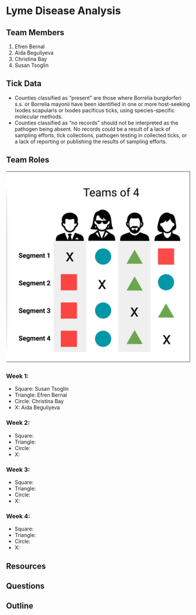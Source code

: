 # Lyme Disease Analysis

## Team Members
1. Efren Bernal
2. Aida Beguliyeva
3. Christina Bay
4. Susan Tsoglin

## Tick Data
- Counties classified as “present” are those where Borrelia burgdorferi s.s. or Borrelia mayonii have been identified in one or more host-seeking Ixodes scapularis or Ixodes pacificus ticks, using species-specific molecular methods.
- Counties classified as “no records” should not be interpreted as the pathogen being absent. No records could be a result of a lack of sampling efforts, tick collections, pathogen testing in collected ticks, or a lack of reporting or publishing the results of sampling efforts.

## Team Roles
![Teamsof4](Images/TeamsOf4.png)
### Week 1:
- Square: Susan Tsoglin
- Triangle: Efren Bernal
- Circle: Christina Bay
- X: Aida Beguliyeva

### Week 2:
- Square:
- Triangle:
- Circle:
- X:

### Week 3:
- Square:
- Triangle:
- Circle:
- X:

### Week 4:
- Square:
- Triangle:
- Circle:
- X:

## Resources

## Questions

## Outline
